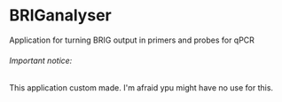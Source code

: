 BRIGanalyser
======

Application for turning BRIG output in primers and probes for qPCR

###### Important notice:
This application custom made. I'm afraid ypu might have no use for this.
